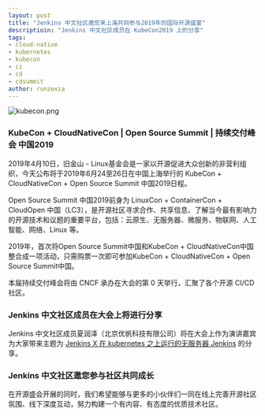```yaml
---
layout: post
title: "Jenkins 中文社区邀您来上海共同参与2019年的国际开源盛宴"
descriptioin: "Jenkins 中文社区成员在 KubeCon2019 上的分享"
tags:
- cloud-native
- kubernetes
- kubecon
- ci
- cd
- cdsummit  
author: runzexia
---
```


![kubecon.png](kubecon.png)


### KubeCon + CloudNativeCon | Open Source Summit | 持续交付峰会 中国2019

2019年4月10日，旧金山 - Linux基金会是一家以开源促进大众创新的非营利组织，今天公布将于2019年6月24至26日在中国上海举行的 KubeCon + CloudNativeCon + Open Source Summit 中国2019日程。  

Open Source Summit 中国2019前身为 LinuxCon + ContainerCon + CloudOpen 中国（LC3），是开源社区寻求合作、共享信息、了解当今最有影响力的开源技术和议题的重要平台，包括：云原生、无服务器、微服务、物联网、人工智能、网络、Linux 等。  

2019年，首次将Open Source Summit中国和KubeCon + CloudNativeCon中国整合成一项活动，只需购票一次即可参加KubeCon + CloudNativeCon + Open Source Summit中国。

本届持续交付峰会将由 CNCF 承办在大会的第 0 天举行，汇聚了各个开源 CI/CD 社区。


### Jenkins 中文社区成员在大会上将进行分享

Jenkins 中文社区成员夏润泽（北京优帆科技有限公司）将在大会上作为演讲嘉宾为大家带来主题为 [Jenkins X 在 kubernetes 之上运行的无服务器 Jenkins](https://sched.co/Nre4) 的分享。

### Jenkins 中文社区邀您参与社区共同成长

在开源盛会开展的同时，我们希望能够与更多的小伙伴们一同在线上完善开源社区氛围、线下深度互动，努力构建一个有内容、有态度的优质技术社区。
